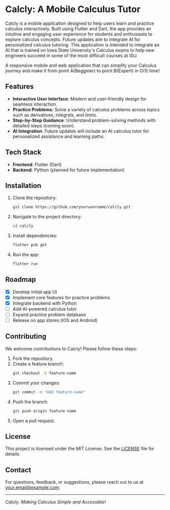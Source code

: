 # Calcly: A Mobile Calculus Tutor

Calcly is a mobile application designed to help users learn and practice calculus interactively. Built using Flutter and Dart, the app provides an intuitive and engaging user experience for students and enthusiasts to explore calculus concepts. Future updates aim to integrate AI for personalized calculus tutoring. This application is intended to integrate an AI that is trained on Iowa State University's Calculus exams to help new engineers succeed in some of the most difficult courses at ISU.

A responsive mobile and web application that can simplify your Calculus journey and make it from point A(Begginer) to point B(Expert) in O(1) time!

## Features

- **Interactive User Interface**: Modern and user-friendly design for seamless interaction.
- **Practice Problems**: Solve a variety of calculus problems across topics such as derivatives, integrals, and limits.
- **Step-by-Step Guidance**: Understand problem-solving methods with detailed steps (coming soon).
- **AI Integration**: Future updates will include an AI calculus tutor for personalized assistance and learning paths.

## Tech Stack

- **Frontend**: Flutter (Dart)
- **Backend**: Python (planned for future implementation)

## Installation

1. Clone the repository:
   ```bash
   git clone https://github.com/yourusername/calcly.git
   ```
2. Navigate to the project directory:
   ```bash
   cd calcly
   ```
3. Install dependencies:
   ```bash
   flutter pub get
   ```
4. Run the app:
   ```bash
   flutter run
   ```

## Roadmap

- [x] Develop initial app UI
- [x] Implement core features for practice problems
- [X] Integrate backend with Python
- [ ] Add AI-powered calculus tutor
- [ ] Expand practice problem database
- [ ] Release on app stores (iOS and Android)

## Contributing

We welcome contributions to Calcly! Please follow these steps:

1. Fork the repository.
2. Create a feature branch:
   ```bash
   git checkout -b feature-name
   ```
3. Commit your changes:
   ```bash
   git commit -m "Add feature-name"
   ```
4. Push the branch:
   ```bash
   git push origin feature-name
   ```
5. Open a pull request.

## License

This project is licensed under the MIT License. See the [LICENSE](LICENSE) file for details.

## Contact

For questions, feedback, or suggestions, please reach out to us at your.email@example.com.

---

*Calcly: Making Calculus Simple and Accessible!*
